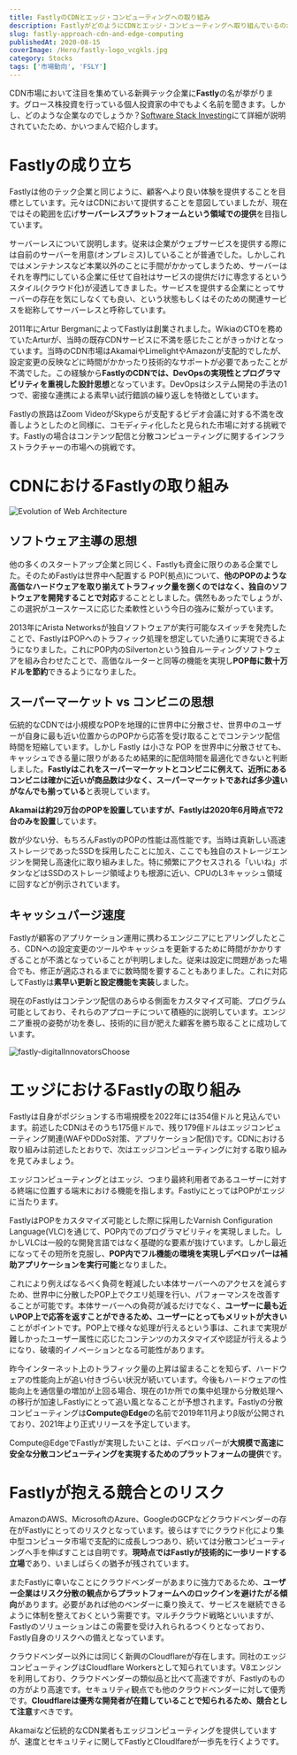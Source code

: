 ```yaml
---
title: FastlyのCDNとエッジ・コンピューティングへの取り組み
description: FastlyがどのようにCDNとエッジ・コンピューティングへ取り組んでいるのか、思想と技術の観点で紹介します。
slug: fastly-approach-cdn-and-edge-computing
publishedAt: 2020-08-15
coverImage: /Hero/fastly-logo_vcgkls.jpg
category: Stocks
tags: ['市場動向', 'FSLY']
---
```


CDN市場において注目を集めている新興テック企業に**Fastly**の名が挙がります。グロース株投資を行っている個人投資家の中でもよく名前を聞きます。しかし、どのような企業なのでしょうか？[Software Stack Investing](https://softwarestackinvesting.com/fastly-edge-compute-explained/)にて詳細が説明されていたため、かいつまんで紹介します。

# Fastlyの成り立ち

Fastlyは他のテック企業と同じように、顧客へより良い体験を提供することを目標としています。元々はCDNにおいて提供することを意図していましたが、現在ではその範囲を広げ**サーバーレスプラットフォームという領域での提供**を目指しています。

サーバーレスについて説明します。従来は企業がウェブサービスを提供する際には自前のサーバーを用意(オンプレミス)していることが普通でした。しかしこれではメンテナンスなど本業以外のことに手間がかかってしまうため、サーバーはそれを専門にしている企業に任せて自社はサービスの提供だけに専念するというスタイル(クラウド化)が浸透してきました。サービスを提供する企業にとってサーバーの存在を気にしなくても良い、という状態もしくはそのための関連サービスを総称してサーバーレスと呼称しています。

2011年にArtur BergmanによってFastlyは創業されました。WikiaのCTOを務めていたArturが、当時の既存CDNサービスに不満を感じたことがきっかけとなっています。当時のCDN市場はAkamaiやLimelightやAmazonが支配的でしたが、設定変更の反映などに時間がかかったり技術的なサポートが必要であったことが不満でした。この経験から**FastlyのCDNでは、DevOpsの実現性とプログラマビリティを重視した設計思想**となっています。DevOpsはシステム開発の手法の1つで、密接な連携による素早い試行錯誤の繰り返しを特徴としています。

Fastlyの旅路はZoom VideoがSkypeらが支配するビデオ会議に対する不満を改善しようとしたのと同様に、コモディティ化したと見られた市場に対する挑戦です。Fastlyの場合はコンテンツ配信と分散コンピューティングに関するインフラストラクチャーの市場への挑戦です。

# CDNにおけるFastlyの取り組み

![Evolution of Web Architecture](/Tech/fastly-developerContorolArea_xcgtyz.jpg)

## ソフトウェア主導の思想

他の多くのスタートアップ企業と同じく、Fastlyも資金に限りのある企業でした。そのためFastlyは世界中へ配置する POP(拠点)について、**他のPOPのような高価なハードウェアを取り揃えてトラフィック量を捌くのではなく、独自のソフトウェアを開発することで対応**することとしました。偶然もあったでしょうが、この選択がユースケースに応じた柔軟性という今日の強みに繋がっています。

2013年にArista Networksが独自ソフトウェアが実行可能なスイッチを発売したことで、FastlyはPOPへのトラフィック処理を想定していた通りに実現できるようになりました。これにPOP内のSilvertonという独自ルーティングソフトウェアを組み合わせたことで、高価なルーターと同等の機能を実現し**POP毎に数十万ドルを節約**できるようになりました。

## スーパーマーケット vs コンビニの思想

伝統的なCDNでは小規模なPOPを地理的に世界中に分散させ、世界中のユーザーが自身に最も近い位置からのPOPから応答を受け取ることでコンテンツ配信時間を短縮しています。しかし Fastly は小さな POP を世界中に分散させても、キャッシュできる量に限りがあるため結果的に配信時間を最適化できないと判断しました。**Fastlyはこれをスーパーマーケットとコンビニに例えて、近所にあるコンビニは確かに近いが商品数は少なく、スーパーマーケットであれば多少遠いがなんでも揃っている**と表現しています。

**Akamaiは約29万台のPOPを設置していますが、Fastlyは2020年6月時点で72台のみを設置**しています。

数が少ない分、もちろんFastlyのPOPの性能は高性能です。当時は真新しい高速ストレージであったSSDを採用したことに加え、ここでも独自のストレージエンジンを開発し高速化に取り組みました。特に頻繁にアクセスされる「いいね」ボタンなどはSSDのストレージ領域よりも根源に近い、CPUのL3キャッシュ領域に回すなどが例示されています。

## キャッシュパージ速度

Fastlyが顧客のアプリケーション運用に携わるエンジニアにヒアリングしたところ、CDNへの設定変更のツールやキャッシュを更新するために時間がかかりすぎることが不満となっていることが判明しました。従来は設定に問題があった場合でも、修正が適応されるまでに数時間を要することもありました。これに対応してFastlyは**素早い更新と設定機能を実装**しました。

現在のFastlyはコンテンツ配信のあらゆる側面をカスタマイズ可能、プログラム可能としており、それらのアプローチについて積極的に説明しています。エンジニア重視の姿勢が功を奏し、技術的に目が肥えた顧客を勝ち取ることに成功しています。

![fastly-digitalInnovatorsChoose](/Tech/fastly-digitalInnovatorsChoose_rgdkdf.jpg)

# エッジにおけるFastlyの取り組み

Fastlyは自身がポジションする市場規模を2022年には354億ドルと見込んでいます。前述したCDNはそのうち175億ドルで、残り179億ドルはエッジコンピューティング関連(WAFやDDoS対策、アプリケーション配信)です。CDNにおける取り組みは前述したとおりで、次はエッジコンピューティングに対する取り組みを見てみましょう。

エッジコンピューティングとはエッジ、つまり最終利用者であるユーザーに対する終端に位置する端末における機能を指します。FastlyにとってはPOPがエッジに当たります。

FastlyはPOPをカスタマイズ可能とした際に採用したVarnish Configuration Language(VLC)を通じて、POP内でのプログラマビリティを実現しました。しかしVLCは一般的な開発言語ではなく基礎的な要素が抜けています。しかし最近になってその短所を克服し、**POP内でフル機能の環境を実現しデベロッパーは補助アプリケーションを実行可能**となりました。

これにより例えばなるべく負荷を軽減したい本体サーバーへのアクセスを減らすため、世界中に分散したPOP上でクエリ処理を行い、パフォーマンスを改善することが可能です。本体サーバーへの負荷が減るだけでなく、**ユーザーに最も近いPOP上で応答を返すことができるため、ユーザーにとってもメリットが大きい**ことがポイントです。POP上で様々な処理が行えるという事は、これまで実現が難しかったユーザー属性に応じたコンテンツのカスタマイズや認証が行えるようになり、破壊的イノベーションとなる可能性があります。

昨今インターネット上のトラフィック量の上昇は留まることを知らず、ハードウェアの性能向上が追い付きづらい状況が続いています。今後もハードウェアの性能向上を通信量の増加が上回る場合、現在の1か所での集中処理から分散処理への移行が加速しFastlyにとって追い風となることが予想されます。Fastlyの分散コンピューティングは**Compute@Edge**の名前で2019年11月よりβ版が公開されており、2021年より正式リリースを予定しています。

Compute@EdgeでFastlyが実現したいことは、デベロッパーが**大規模で高速に安全な分散コンピューティングを実現するためのプラットフォームの提供**です。

# Fastlyが抱える競合とのリスク

AmazonのAWS、MicrosoftのAzure、GoogleのGCPなどクラウドベンダーの存在がFastlyにとってのリスクとなっています。彼らはすでにクラウド化により集中型コンピュータ市場で支配的に成長しつつあり、続いては分散コンピューティングへ手を伸ばすことは自明です。**現時点ではFastlyが技術的に一歩リードする立場**であり、いましばらくの猶予が残されています。

またFastlyに幸いなことにクラウドベンダーがあまりに強力であるため、**ユーザー企業はリスク分散の観点からプラットフォームへのロックインを避けたがる傾向**があります。必要があれば他のベンダーに乗り換えて、サービスを継続できるように体制を整えておくという需要です。マルチクラウド戦略といいますが、Fastlyのソリューションはこの需要を受け入れられるつくりとなっており、Fastly自身のリスクへの備えとなっています。

クラウドベンダー以外には同じく新興のCloudflareが存在します。同社のエッジコンピューティングはCloudflare Workersとして知られています。V8エンジンを利用しており、クラウドベンダーの類似品と比べて高速ですが、Fastlyのものの方がより高速です。セキュリティ観点でも他のクラウドベンダーに対して優秀です。**Cloudflareは優秀な開発者が在籍していることで知られるため、競合として注意**すべきです。

Akamaiなど伝統的なCDN業者もエッジコンピューティングを提供していますが、速度とセキュリティに関してFastlyとCloudlfareが一歩先を行くようです。
